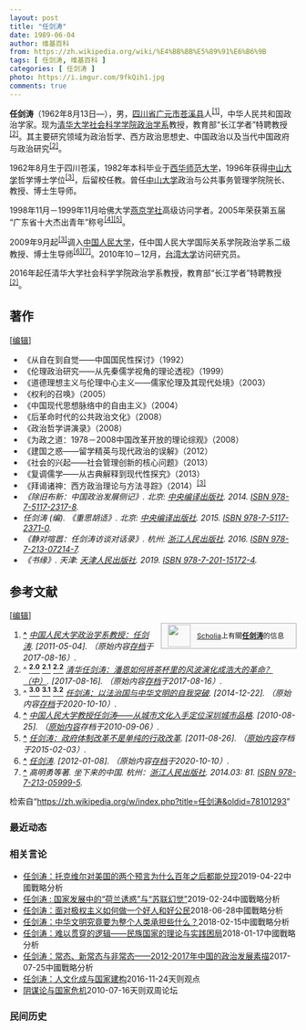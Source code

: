 ```yaml
---
layout: post
title: "任剑涛"
date: 1989-06-04
author: 维基百科
from: https://zh.wikipedia.org/wiki/%E4%BB%BB%E5%89%91%E6%B6%9B
tags: [ 任剑涛, 维基百科 ]
categories: [ 任剑涛 ]
photo: https://i.imgur.com/9fkQih1.jpg
comments: true
---
```

<div class="mw-content-ltr mw-parser-output" lang="zh" dir="ltr"><style data-mw-deduplicate="TemplateStyles:r83732082">.mw-parser-output .infobox-subbox{padding:0;border:none;margin:-3px;width:auto;min-width:100%;font-size:100%;clear:none;float:none;background-color:transparent}.mw-parser-output .infobox-3cols-child{margin:auto}.mw-parser-output .infobox .navbar{font-size:100%}body.skin-minerva .mw-parser-output .infobox-header,body.skin-minerva .mw-parser-output .infobox-subheader,body.skin-minerva .mw-parser-output .infobox-above,body.skin-minerva .mw-parser-output .infobox-title,body.skin-minerva .mw-parser-output .infobox-image,body.skin-minerva .mw-parser-output .infobox-full-data,body.skin-minerva .mw-parser-output .infobox-below{text-align:center}@media screen{html.skin-theme-clientpref-night .mw-parser-output .infobox-full-data:not(.notheme)>div:not(.notheme)[style]{background:#1f1f23!important;color:#f8f9fa}@media screen and (prefers-color-scheme:dark){html.skin-theme-clientpref-os .mw-parser-output .infobox-full-data:not(.notheme) div:not(.notheme){background:#1f1f23!important;color:#f8f9fa}}html.skin-theme-clientpref-night .mw-parser-output .infobox td div:not(.notheme)[style]{background:transparent!important;color:var(--color-base,#202122)}@media screen and (prefers-color-scheme:dark){html.skin-theme-clientpref-os .mw-parser-output .infobox td div:not(.notheme)[style]{background:transparent!important;color:var(--color-base,#202122)}}html.skin-theme-clientpref-night .mw-parser-output .infobox td div.NavHead:not(.notheme)[style]{background:transparent!important}}@media screen and (prefers-color-scheme:dark){html.skin-theme-clientpref-os .mw-parser-output .infobox td div.NavHead:not(.notheme)[style]{background:transparent!important}}@media(min-width:640px){body.skin--responsive .mw-parser-output .infobox-table{display:table!important}body.skin--responsive .mw-parser-output .infobox-table>caption{display:table-caption!important}body.skin--responsive .mw-parser-output .infobox-table>tbody{display:table-row-group}body.skin--responsive .mw-parser-output .infobox-table tr{display:table-row!important}body.skin--responsive .mw-parser-output .infobox-table th,body.skin--responsive .mw-parser-output .infobox-table td{padding-left:inherit;padding-right:inherit}}</style>
<p><b>任剑涛</b>（1962年8月13日<span class="useeditintro" title="Template:BLP editintro">—</span>），男，<a href="/wiki/%E5%9B%9B%E5%B7%9D%E7%9C%81" title="四川省">四川省</a><a href="/wiki/%E5%B9%BF%E5%85%83%E5%B8%82" title="广元市">广元市</a><a href="/wiki/%E8%8B%8D%E6%BA%AA%E5%8E%BF" title="苍溪县">苍溪县</a>人<sup id="cite_ref-中国人民大学政治学系教授：任剑涛_1-0" class="reference"><a href="#cite_note-中国人民大学政治学系教授：任剑涛-1"><span class="cite-bracket">[</span>1<span class="cite-bracket">]</span></a></sup>，中华人民共和国政治学家。现为<a href="/wiki/%E6%B8%85%E5%8D%8E%E5%A4%A7%E5%AD%A6" title="清华大学">清华大学</a><a href="/wiki/%E6%B8%85%E5%8D%8E%E5%A4%A7%E5%AD%A6%E7%A4%BE%E4%BC%9A%E7%A7%91%E5%AD%A6%E5%AD%A6%E9%99%A2" title="清华大学社会科学学院">社会科学学院</a><a href="/wiki/%E6%B8%85%E5%8D%8E%E5%A4%A7%E5%AD%A6%E6%94%BF%E6%B2%BB%E5%AD%A6%E7%B3%BB" title="清华大学政治学系">政治学系</a>教授，教育部“长江学者”特聘教授<sup id="cite_ref-清华任剑涛：潘恩如何将茶杯里的风波演化成浩大的革命？（中）_2-0" class="reference"><a href="#cite_note-清华任剑涛：潘恩如何将茶杯里的风波演化成浩大的革命？（中）-2"><span class="cite-bracket">[</span>2<span class="cite-bracket">]</span></a></sup>。其主要研究领域为政治哲学、西方政治思想史、中国政治以及当代中国政府与政治研究<sup id="cite_ref-清华任剑涛：潘恩如何将茶杯里的风波演化成浩大的革命？（中）_2-1" class="reference"><a href="#cite_note-清华任剑涛：潘恩如何将茶杯里的风波演化成浩大的革命？（中）-2"><span class="cite-bracket">[</span>2<span class="cite-bracket">]</span></a></sup>。
</p>
<div class="mw-heading mw-heading2"></div>
<p>1962年8月生于四川苍溪，1982年本科毕业于<a href="/wiki/%E8%A5%BF%E5%8D%8E%E5%B8%88%E8%8C%83%E5%A4%A7%E5%AD%A6" title="西华师范大学">西华师范大学</a>，1996年获得<a href="/wiki/%E4%B8%AD%E5%B1%B1%E5%A4%A7%E5%AD%A6" title="中山大学">中山大学</a>哲学博士学位<sup id="cite_ref-任剑涛：以法治国与中华文明的自我突破_3-0" class="reference"><a href="#cite_note-任剑涛：以法治国与中华文明的自我突破-3"><span class="cite-bracket">[</span>3<span class="cite-bracket">]</span></a></sup>，后留校任教。曾任<a href="/wiki/%E4%B8%AD%E5%B1%B1%E5%A4%A7%E5%AD%A6" title="中山大学">中山大学</a>政治与公共事务管理学院院长、教授、博士生导师。
</p><p>1998年11月－1999年11月哈佛大学<a href="/wiki/%E5%93%88%E4%BD%9B%E7%87%95%E4%BA%AC%E5%AD%A6%E7%A4%BE" title="哈佛燕京学社">燕京学社</a>高级访问学者。2005年荣获第五届“广东省十大杰出青年”称号<sup id="cite_ref-中国人民大学教授任剑涛——从城市文化入手定位深圳城市品格_4-0" class="reference"><a href="#cite_note-中国人民大学教授任剑涛——从城市文化入手定位深圳城市品格-4"><span class="cite-bracket">[</span>4<span class="cite-bracket">]</span></a></sup><sup id="cite_ref-任剑涛：政府体制改革不是单纯的行政改革_5-0" class="reference"><a href="#cite_note-任剑涛：政府体制改革不是单纯的行政改革-5"><span class="cite-bracket">[</span>5<span class="cite-bracket">]</span></a></sup>。
</p><p>2009年9月起<sup id="cite_ref-任剑涛：以法治国与中华文明的自我突破_3-1" class="reference"><a href="#cite_note-任剑涛：以法治国与中华文明的自我突破-3"><span class="cite-bracket">[</span>3<span class="cite-bracket">]</span></a></sup>调入<a href="/wiki/%E4%B8%AD%E5%9B%BD%E4%BA%BA%E6%B0%91%E5%A4%A7%E5%AD%A6" title="中国人民大学">中国人民大学</a>，任中国人民大学国际关系学院政治学系二级教授、博士生导师<sup id="cite_ref-任剑涛_6-0" class="reference"><a href="#cite_note-任剑涛-6"><span class="cite-bracket">[</span>6<span class="cite-bracket">]</span></a></sup><sup id="cite_ref-7" class="reference"><a href="#cite_note-7"><span class="cite-bracket">[</span>7<span class="cite-bracket">]</span></a></sup>。2010年10－12月，<a href="/wiki/%E5%9C%8B%E7%AB%8B%E8%87%BA%E7%81%A3%E5%A4%A7%E5%AD%B8" title="國立臺灣大學">台湾大学</a>访问研究员。
</p><p>2016年起任清华大学社会科学学院政治学系教授，教育部“长江学者”特聘教授<sup id="cite_ref-清华任剑涛：潘恩如何将茶杯里的风波演化成浩大的革命？（中）_2-2" class="reference"><a href="#cite_note-清华任剑涛：潘恩如何将茶杯里的风波演化成浩大的革命？（中）-2"><span class="cite-bracket">[</span>2<span class="cite-bracket">]</span></a></sup>。
</p>
<div class="mw-heading mw-heading2"><h2 id="著作"><span id=".E8.91.97.E4.BD.9C"></span>著作</h2><span class="mw-editsection"><span class="mw-editsection-bracket">[</span><a href="/w/index.php?title=%E4%BB%BB%E5%89%91%E6%B6%9B&amp;action=edit&amp;section=2" title="编辑章节：著作"><span>编辑</span></a><span class="mw-editsection-bracket">]</span></span></div>
<ul><li>《从自在到自觉——中国国民性探讨》（1992）</li>
<li>《伦理政治研究——从先秦儒学视角的理论透视》（1999）</li>
<li>《道德理想主义与伦理中心主义——儒家伦理及其现代处境》（2003）</li>
<li>《权利的召唤》（2005）</li>
<li>《中国现代思想脉络中的自由主义》（2004）</li>
<li>《后革命时代的公共政治文化》（2008）</li>
<li>《政治哲学讲演录》（2008）</li>
<li>《为政之道：1978－2008中国改革开放的理论综观》（2008）</li>
<li>《建国之惑——留学精英与现代政治的误解》（2012）</li>
<li>《社会的兴起——社会管理创新的核心问题》（2013）</li>
<li>《复调儒学——从古典解释到现代性探究》（2013）</li>
<li>《拜谒诸神：西方政治理论与方法寻踪》（2014）<sup id="cite_ref-任剑涛：以法治国与中华文明的自我突破_3-2" class="reference"><a href="#cite_note-任剑涛：以法治国与中华文明的自我突破-3"><span class="cite-bracket">[</span>3<span class="cite-bracket">]</span></a></sup></li>
<li><cite class="citation book">《除旧布新：中国政治发展侧记》. 北京: <a href="/wiki/%E4%B8%AD%E5%A4%AE%E7%BC%96%E8%AF%91%E5%87%BA%E7%89%88%E7%A4%BE" class="mw-redirect" title="中央编译出版社">中央编译出版社</a>. 2014. <a href="/wiki/Special:%E7%BD%91%E7%BB%9C%E4%B9%A6%E6%BA%90/978-7-5117-2317-8" title="Special:网络书源/978-7-5117-2317-8"><span title="国际标准书号">ISBN</span>&nbsp;978-7-5117-2317-8</a>.</cite><span title="ctx_ver=Z39.88-2004&amp;rfr_id=info%3Asid%2Fzh.wikipedia.org%3A%E4%BB%BB%E5%89%91%E6%B6%9B&amp;rft.btitle=%E3%80%8A%E9%99%A4%E6%97%A7%E5%B8%83%E6%96%B0%EF%BC%9A%E4%B8%AD%E5%9B%BD%E6%94%BF%E6%B2%BB%E5%8F%91%E5%B1%95%E4%BE%A7%E8%AE%B0%E3%80%8B&amp;rft.date=2014&amp;rft.genre=book&amp;rft.isbn=978-7-5117-2317-8&amp;rft.place=%E5%8C%97%E4%BA%AC&amp;rft.pub=%E4%B8%AD%E5%A4%AE%E7%BC%96%E8%AF%91%E5%87%BA%E7%89%88%E7%A4%BE&amp;rft_val_fmt=info%3Aofi%2Ffmt%3Akev%3Amtx%3Abook" class="Z3988"><span style="display:none;">&nbsp;</span></span></li>
<li><cite class="citation book">任剑涛 (编). 《重思胡适》. 北京: <a href="/wiki/%E4%B8%AD%E5%A4%AE%E7%BC%96%E8%AF%91%E5%87%BA%E7%89%88%E7%A4%BE" class="mw-redirect" title="中央编译出版社">中央编译出版社</a>. 2015. <a href="/wiki/Special:%E7%BD%91%E7%BB%9C%E4%B9%A6%E6%BA%90/978-7-5117-2371-0" title="Special:网络书源/978-7-5117-2371-0"><span title="国际标准书号">ISBN</span>&nbsp;978-7-5117-2371-0</a>.</cite><span title="ctx_ver=Z39.88-2004&amp;rfr_id=info%3Asid%2Fzh.wikipedia.org%3A%E4%BB%BB%E5%89%91%E6%B6%9B&amp;rft.au=%E4%BB%BB%E5%89%91%E6%B6%9B&amp;rft.btitle=%E3%80%8A%E9%87%8D%E6%80%9D%E8%83%A1%E9%80%82%E3%80%8B&amp;rft.date=2015&amp;rft.genre=book&amp;rft.isbn=978-7-5117-2371-0&amp;rft.place=%E5%8C%97%E4%BA%AC&amp;rft.pub=%E4%B8%AD%E5%A4%AE%E7%BC%96%E8%AF%91%E5%87%BA%E7%89%88%E7%A4%BE&amp;rft_val_fmt=info%3Aofi%2Ffmt%3Akev%3Amtx%3Abook" class="Z3988"><span style="display:none;">&nbsp;</span></span></li>
<li><cite class="citation book">《静对喧嚣：任剑涛访谈对话录》. 杭州: <a href="/wiki/%E6%B5%99%E6%B1%9F%E4%BA%BA%E6%B0%91%E5%87%BA%E7%89%88%E7%A4%BE" title="浙江人民出版社">浙江人民出版社</a>. 2016. <a href="/wiki/Special:%E7%BD%91%E7%BB%9C%E4%B9%A6%E6%BA%90/978-7-213-07214-7" title="Special:网络书源/978-7-213-07214-7"><span title="国际标准书号">ISBN</span>&nbsp;978-7-213-07214-7</a>.</cite><span title="ctx_ver=Z39.88-2004&amp;rfr_id=info%3Asid%2Fzh.wikipedia.org%3A%E4%BB%BB%E5%89%91%E6%B6%9B&amp;rft.btitle=%E3%80%8A%E9%9D%99%E5%AF%B9%E5%96%A7%E5%9A%A3%EF%BC%9A%E4%BB%BB%E5%89%91%E6%B6%9B%E8%AE%BF%E8%B0%88%E5%AF%B9%E8%AF%9D%E5%BD%95%E3%80%8B&amp;rft.date=2016&amp;rft.genre=book&amp;rft.isbn=978-7-213-07214-7&amp;rft.place=%E6%9D%AD%E5%B7%9E&amp;rft.pub=%E6%B5%99%E6%B1%9F%E4%BA%BA%E6%B0%91%E5%87%BA%E7%89%88%E7%A4%BE&amp;rft_val_fmt=info%3Aofi%2Ffmt%3Akev%3Amtx%3Abook" class="Z3988"><span style="display:none;">&nbsp;</span></span></li>
<li><cite class="citation book">《书缘》. 天津: <a href="/wiki/%E5%A4%A9%E6%B4%A5%E4%BA%BA%E6%B0%91%E5%87%BA%E7%89%88%E7%A4%BE" title="天津人民出版社">天津人民出版社</a>. 2019. <a href="/wiki/Special:%E7%BD%91%E7%BB%9C%E4%B9%A6%E6%BA%90/978-7-201-15172-4" title="Special:网络书源/978-7-201-15172-4"><span title="国际标准书号">ISBN</span>&nbsp;978-7-201-15172-4</a>.</cite><span title="ctx_ver=Z39.88-2004&amp;rfr_id=info%3Asid%2Fzh.wikipedia.org%3A%E4%BB%BB%E5%89%91%E6%B6%9B&amp;rft.btitle=%E3%80%8A%E4%B9%A6%E7%BC%98%E3%80%8B&amp;rft.date=2019&amp;rft.genre=book&amp;rft.isbn=978-7-201-15172-4&amp;rft.place=%E5%A4%A9%E6%B4%A5&amp;rft.pub=%E5%A4%A9%E6%B4%A5%E4%BA%BA%E6%B0%91%E5%87%BA%E7%89%88%E7%A4%BE&amp;rft_val_fmt=info%3Aofi%2Ffmt%3Akev%3Amtx%3Abook" class="Z3988"><span style="display:none;">&nbsp;</span></span></li></ul>
<div class="mw-heading mw-heading2"><h2 id="参考文献"><span id=".E5.8F.82.E8.80.83.E6.96.87.E7.8C.AE"></span>参考文献</h2><span class="mw-editsection"><span class="mw-editsection-bracket">[</span><a href="/w/index.php?title=%E4%BB%BB%E5%89%91%E6%B6%9B&amp;action=edit&amp;section=3" title="编辑章节：参考文献"><span>编辑</span></a><span class="mw-editsection-bracket">]</span></span></div>
<style data-mw-deduplicate="TemplateStyles:r82655521">.mw-parser-output .side-box{margin:4px 0;box-sizing:border-box;border:1px solid #aaa;font-size:88%;line-height:1.25em;background-color:#f9f9f9;display:flow-root}.mw-parser-output .side-box-abovebelow,.mw-parser-output .side-box-text{padding:0.25em 0.9em}.mw-parser-output .side-box-image{padding:2px 0 2px 0.9em;text-align:center}.mw-parser-output .side-box-imageright{padding:2px 0.9em 2px 0;text-align:center}@media(min-width:500px){.mw-parser-output .side-box-flex{display:flex;align-items:center}.mw-parser-output .side-box-text{flex:1}}@media(min-width:720px){.mw-parser-output .side-box{width:238px}.mw-parser-output .side-box-right{clear:right;float:right;margin-left:1em}.mw-parser-output .side-box-left{margin-right:1em}}</style><div class="side-box metadata side-box-right"><style data-mw-deduplicate="TemplateStyles:r82655520">.mw-parser-output .plainlist ol,.mw-parser-output .plainlist ul{line-height:inherit;list-style:none;margin:0;padding:0}.mw-parser-output .plainlist ol li,.mw-parser-output .plainlist ul li{margin-bottom:0}</style>
<div class="side-box-flex">
<div class="side-box-image"><span class="noviewer" typeof="mw:File"><span><img alt="" src="//upload.wikimedia.org/wikipedia/commons/thumb/3/32/Scholia_logo.svg/40px-Scholia_logo.svg.png" decoding="async" width="40" height="39" class="mw-file-element" srcset="//upload.wikimedia.org/wikipedia/commons/thumb/3/32/Scholia_logo.svg/60px-Scholia_logo.svg.png 1.5x, //upload.wikimedia.org/wikipedia/commons/thumb/3/32/Scholia_logo.svg/80px-Scholia_logo.svg.png 2x" data-file-width="107" data-file-height="104"></span></span></div>
<div class="side-box-text plainlist"><a href="https://www.wikidata.org/wiki/Wikidata:Scholia/zh" class="extiw" title="d:Wikidata:Scholia/zh">Scholia</a>上有關<b><a href="https://iw.toolforge.org/scholia/author/Q20062619" class="extiw" title="toolforge:scholia/author/Q20062619">任剑涛</a></b>的信息</div></div>
</div>
<div class="reflist" style="list-style-type: decimal;">
<ol class="references">
<li id="cite_note-中国人民大学政治学系教授：任剑涛-1"><span class="mw-cite-backlink"><b><a href="#cite_ref-中国人民大学政治学系教授：任剑涛_1-0">^</a></b></span> <span class="reference-text"><cite class="citation web"><a rel="nofollow" class="external text" href="http://edu.qq.com/a/20110503/000035.htm">中国人民大学政治学系教授：任剑涛</a>.  <span class="reference-accessdate"> [<span class="nowrap">2011-05-04</span>]</span>. （原始内容<a rel="nofollow" class="external text" href="https://web.archive.org/web/20170816152422/http://edu.qq.com/a/20110503/000035.htm">存档</a>于2017-08-16）.</cite><span title="ctx_ver=Z39.88-2004&amp;rfr_id=info%3Asid%2Fzh.wikipedia.org%3A%E4%BB%BB%E5%89%91%E6%B6%9B&amp;rft.btitle=%E4%B8%AD%E5%9B%BD%E4%BA%BA%E6%B0%91%E5%A4%A7%E5%AD%A6%E6%94%BF%E6%B2%BB%E5%AD%A6%E7%B3%BB%E6%95%99%E6%8E%88%EF%BC%9A%E4%BB%BB%E5%89%91%E6%B6%9B&amp;rft.genre=unknown&amp;rft_id=http%3A%2F%2Fedu.qq.com%2Fa%2F20110503%2F000035.htm&amp;rft_val_fmt=info%3Aofi%2Ffmt%3Akev%3Amtx%3Abook" class="Z3988"><span style="display:none;">&nbsp;</span></span></span>
</li>
<li id="cite_note-清华任剑涛：潘恩如何将茶杯里的风波演化成浩大的革命？（中）-2"><span class="mw-cite-backlink">^ <a href="#cite_ref-清华任剑涛：潘恩如何将茶杯里的风波演化成浩大的革命？（中）_2-0"><sup><b>2.0</b></sup></a> <a href="#cite_ref-清华任剑涛：潘恩如何将茶杯里的风波演化成浩大的革命？（中）_2-1"><sup><b>2.1</b></sup></a> <a href="#cite_ref-清华任剑涛：潘恩如何将茶杯里的风波演化成浩大的革命？（中）_2-2"><sup><b>2.2</b></sup></a></span> <span class="reference-text"><cite class="citation web"><a rel="nofollow" class="external text" href="http://news.ifeng.com/a/20170816/51653623_0.shtml">清华任剑涛：潘恩如何将茶杯里的风波演化成浩大的革命？（中）</a>.  <span class="reference-accessdate"> [<span class="nowrap">2017-08-16</span>]</span>. （原始内容<a rel="nofollow" class="external text" href="https://web.archive.org/web/20170816152138/http://news.ifeng.com/a/20170816/51653623_0.shtml">存档</a>于2017-08-16）.</cite><span title="ctx_ver=Z39.88-2004&amp;rfr_id=info%3Asid%2Fzh.wikipedia.org%3A%E4%BB%BB%E5%89%91%E6%B6%9B&amp;rft.btitle=%E6%B8%85%E5%8D%8E%E4%BB%BB%E5%89%91%E6%B6%9B%EF%BC%9A%E6%BD%98%E6%81%A9%E5%A6%82%E4%BD%95%E5%B0%86%E8%8C%B6%E6%9D%AF%E9%87%8C%E7%9A%84%E9%A3%8E%E6%B3%A2%E6%BC%94%E5%8C%96%E6%88%90%E6%B5%A9%E5%A4%A7%E7%9A%84%E9%9D%A9%E5%91%BD%EF%BC%9F%EF%BC%88%E4%B8%AD%EF%BC%89&amp;rft.genre=unknown&amp;rft_id=http%3A%2F%2Fnews.ifeng.com%2Fa%2F20170816%2F51653623_0.shtml&amp;rft_val_fmt=info%3Aofi%2Ffmt%3Akev%3Amtx%3Abook" class="Z3988"><span style="display:none;">&nbsp;</span></span></span>
</li>
<li id="cite_note-任剑涛：以法治国与中华文明的自我突破-3"><span class="mw-cite-backlink">^ <a href="#cite_ref-任剑涛：以法治国与中华文明的自我突破_3-0"><sup><b>3.0</b></sup></a> <a href="#cite_ref-任剑涛：以法治国与中华文明的自我突破_3-1"><sup><b>3.1</b></sup></a> <a href="#cite_ref-任剑涛：以法治国与中华文明的自我突破_3-2"><sup><b>3.2</b></sup></a></span> <span class="reference-text"><cite class="citation web"><a rel="nofollow" class="external text" href="http://theory.gmw.cn/2014-12/22/content_14254494.htm">任剑涛：以法治国与中华文明的自我突破</a>.  <span class="reference-accessdate"> [<span class="nowrap">2014-12-22</span>]</span>. （原始内容<a rel="nofollow" class="external text" href="https://web.archive.org/web/20201010014230/http://theory.gmw.cn/2014-12/22/content_14254494.htm">存档</a>于2020-10-10）.</cite><span title="ctx_ver=Z39.88-2004&amp;rfr_id=info%3Asid%2Fzh.wikipedia.org%3A%E4%BB%BB%E5%89%91%E6%B6%9B&amp;rft.btitle=%E4%BB%BB%E5%89%91%E6%B6%9B%EF%BC%9A%E4%BB%A5%E6%B3%95%E6%B2%BB%E5%9B%BD%E4%B8%8E%E4%B8%AD%E5%8D%8E%E6%96%87%E6%98%8E%E7%9A%84%E8%87%AA%E6%88%91%E7%AA%81%E7%A0%B4&amp;rft.genre=unknown&amp;rft_id=http%3A%2F%2Ftheory.gmw.cn%2F2014-12%2F22%2Fcontent_14254494.htm&amp;rft_val_fmt=info%3Aofi%2Ffmt%3Akev%3Amtx%3Abook" class="Z3988"><span style="display:none;">&nbsp;</span></span></span>
</li>
<li id="cite_note-中国人民大学教授任剑涛——从城市文化入手定位深圳城市品格-4"><span class="mw-cite-backlink"><b><a href="#cite_ref-中国人民大学教授任剑涛——从城市文化入手定位深圳城市品格_4-0">^</a></b></span> <span class="reference-text"><cite class="citation web"><a rel="nofollow" class="external text" href="https://web.archive.org/web/20100906144515/http://sztqb.sznews.com/html/2010-08/25/content_1206608.htm">中国人民大学教授任剑涛——从城市文化入手定位深圳城市品格</a>.  <span class="reference-accessdate"> [<span class="nowrap">2010-08-25</span>]</span>. （<a rel="nofollow" class="external text" href="http://sztqb.sznews.com/html/2010-08/25/content_1206608.htm">原始内容</a>存档于2010-09-06）.</cite><span title="ctx_ver=Z39.88-2004&amp;rfr_id=info%3Asid%2Fzh.wikipedia.org%3A%E4%BB%BB%E5%89%91%E6%B6%9B&amp;rft.btitle=%E4%B8%AD%E5%9B%BD%E4%BA%BA%E6%B0%91%E5%A4%A7%E5%AD%A6%E6%95%99%E6%8E%88%E4%BB%BB%E5%89%91%E6%B6%9B%E2%80%94%E2%80%94%E4%BB%8E%E5%9F%8E%E5%B8%82%E6%96%87%E5%8C%96%E5%85%A5%E6%89%8B%E5%AE%9A%E4%BD%8D%E6%B7%B1%E5%9C%B3%E5%9F%8E%E5%B8%82%E5%93%81%E6%A0%BC&amp;rft.genre=unknown&amp;rft_id=http%3A%2F%2Fsztqb.sznews.com%2Fhtml%2F2010-08%2F25%2Fcontent_1206608.htm&amp;rft_val_fmt=info%3Aofi%2Ffmt%3Akev%3Amtx%3Abook" class="Z3988"><span style="display:none;">&nbsp;</span></span></span>
</li>
<li id="cite_note-任剑涛：政府体制改革不是单纯的行政改革-5"><span class="mw-cite-backlink"><b><a href="#cite_ref-任剑涛：政府体制改革不是单纯的行政改革_5-0">^</a></b></span> <span class="reference-text"><cite class="citation web"><a rel="nofollow" class="external text" href="https://web.archive.org/web/20150203120017/http://www.chinareform.net/special_detail.php?id=359">任剑涛：政府体制改革不是单纯的行政改革</a>.  <span class="reference-accessdate"> [<span class="nowrap">2011-08-26</span>]</span>. （<a rel="nofollow" class="external text" href="http://www.chinareform.net/special_detail.php?id=359">原始内容</a>存档于2015-02-03）.</cite><span title="ctx_ver=Z39.88-2004&amp;rfr_id=info%3Asid%2Fzh.wikipedia.org%3A%E4%BB%BB%E5%89%91%E6%B6%9B&amp;rft.btitle=%E4%BB%BB%E5%89%91%E6%B6%9B%EF%BC%9A%E6%94%BF%E5%BA%9C%E4%BD%93%E5%88%B6%E6%94%B9%E9%9D%A9%E4%B8%8D%E6%98%AF%E5%8D%95%E7%BA%AF%E7%9A%84%E8%A1%8C%E6%94%BF%E6%94%B9%E9%9D%A9&amp;rft.genre=unknown&amp;rft_id=http%3A%2F%2Fwww.chinareform.net%2Fspecial_detail.php%3Fid%3D359&amp;rft_val_fmt=info%3Aofi%2Ffmt%3Akev%3Amtx%3Abook" class="Z3988"><span style="display:none;">&nbsp;</span></span></span>
</li>
<li id="cite_note-任剑涛-6"><span class="mw-cite-backlink"><b><a href="#cite_ref-任剑涛_6-0">^</a></b></span> <span class="reference-text"><cite class="citation web"><a rel="nofollow" class="external text" href="http://economy.caixin.com/2011/9393/100323792/">任剑涛</a>.  <span class="reference-accessdate"> [<span class="nowrap">2012-01-08</span>]</span>. （原始内容<a rel="nofollow" class="external text" href="https://web.archive.org/web/20201010014234/http://economy.caixin.com/2011/9393/100323792/">存档</a>于2020-10-10）.</cite><span title="ctx_ver=Z39.88-2004&amp;rfr_id=info%3Asid%2Fzh.wikipedia.org%3A%E4%BB%BB%E5%89%91%E6%B6%9B&amp;rft.btitle=%E4%BB%BB%E5%89%91%E6%B6%9B&amp;rft.genre=unknown&amp;rft_id=http%3A%2F%2Feconomy.caixin.com%2F2011%2F9393%2F100323792%2F&amp;rft_val_fmt=info%3Aofi%2Ffmt%3Akev%3Amtx%3Abook" class="Z3988"><span style="display:none;">&nbsp;</span></span></span>
</li>
<li id="cite_note-7"><span class="mw-cite-backlink"><b><a href="#cite_ref-7">^</a></b></span> <span class="reference-text"><cite class="citation book">高明勇等著. 坐下来的中国. 杭州：<a href="/wiki/%E6%B5%99%E6%B1%9F%E4%BA%BA%E6%B0%91%E5%87%BA%E7%89%88%E7%A4%BE" title="浙江人民出版社">浙江人民出版社</a>. 2014.03: 81. <a href="/wiki/Special:%E7%BD%91%E7%BB%9C%E4%B9%A6%E6%BA%90/978-7-213-05999-5" title="Special:网络书源/978-7-213-05999-5"><span title="国际标准书号">ISBN</span>&nbsp;978-7-213-05999-5</a>.</cite><span title="ctx_ver=Z39.88-2004&amp;rfr_id=info%3Asid%2Fzh.wikipedia.org%3A%E4%BB%BB%E5%89%91%E6%B6%9B&amp;rft.au=%E9%AB%98%E6%98%8E%E5%8B%87%E7%AD%89%E8%91%97&amp;rft.btitle=%E5%9D%90%E4%B8%8B%E6%9D%A5%E7%9A%84%E4%B8%AD%E5%9B%BD&amp;rft.genre=book&amp;rft.isbn=978-7-213-05999-5&amp;rft.pages=81&amp;rft.pub=%E6%9D%AD%E5%B7%9E%EF%BC%9A%E6%B5%99%E6%B1%9F%E4%BA%BA%E6%B0%91%E5%87%BA%E7%89%88%E7%A4%BE&amp;rft_val_fmt=info%3Aofi%2Ffmt%3Akev%3Amtx%3Abook" class="Z3988"><span style="display:none;">&nbsp;</span></span> <span style="display:none;font-size:100%" class="error citation-comment">请检查<code style="color:inherit; border:inherit; padding:inherit;">|date=</code>中的日期值 (<a href="/wiki/Help:%E5%BC%95%E6%96%87%E6%A0%BC%E5%BC%8F1%E9%94%99%E8%AF%AF#bad_date" title="Help:引文格式1错误">帮助</a>)</span></span>
</li>
</ol></div>
<div class="navbox-styles"><style data-mw-deduplicate="TemplateStyles:r84265675">.mw-parser-output .hlist dl,.mw-parser-output .hlist ol,.mw-parser-output .hlist ul{margin:0;padding:0}.mw-parser-output .hlist dd,.mw-parser-output .hlist dt,.mw-parser-output .hlist li{margin:0;display:inline}.mw-parser-output .hlist.inline,.mw-parser-output .hlist.inline dl,.mw-parser-output .hlist.inline ol,.mw-parser-output .hlist.inline ul,.mw-parser-output .hlist dl dl,.mw-parser-output .hlist dl ol,.mw-parser-output .hlist dl ul,.mw-parser-output .hlist ol dl,.mw-parser-output .hlist ol ol,.mw-parser-output .hlist ol ul,.mw-parser-output .hlist ul dl,.mw-parser-output .hlist ul ol,.mw-parser-output .hlist ul ul{display:inline}.mw-parser-output .hlist .mw-empty-li{display:none}.mw-parser-output .hlist dt::after{content:" :"}.mw-parser-output .hlist dd::after,.mw-parser-output .hlist li::after{content:" · ";font-weight:bold}.mw-parser-output .hlist-pipe dd::after,.mw-parser-output .hlist-pipe li::after{content:" | ";font-weight:normal}.mw-parser-output .hlist-hyphen dd::after,.mw-parser-output .hlist-hyphen li::after{content:" - ";font-weight:normal}.mw-parser-output .hlist-comma dd::after,.mw-parser-output .hlist-comma li::after{content:"、";font-weight:normal}.mw-parser-output .hlist dd:last-child::after,.mw-parser-output .hlist dt:last-child::after,.mw-parser-output .hlist li:last-child::after{content:none}.mw-parser-output .hlist ol{counter-reset:listitem}.mw-parser-output .hlist ol>li{counter-increment:listitem}.mw-parser-output .hlist ol>li::before{content:" "counter(listitem)"\a0 "}.mw-parser-output .hlist dd ol>li:first-child::before,.mw-parser-output .hlist dt ol>li:first-child::before,.mw-parser-output .hlist li ol>li:first-child::before{content:"（"counter(listitem)"\a0 "}.mw-parser-output ul.cslist,.mw-parser-output ul.sslist{margin:0;padding:0;display:inline-block;list-style:none}.mw-parser-output .cslist li,.mw-parser-output .sslist li{margin:0;display:inline-block}.mw-parser-output .cslist li::after{content:"，"}.mw-parser-output .sslist li::after{content:"；"}.mw-parser-output .cslist li:last-child::after,.mw-parser-output .sslist li:last-child::after{content:none}</style><style data-mw-deduplicate="TemplateStyles:r84261037">.mw-parser-output .navbox{box-sizing:border-box;border:1px solid #a2a9b1;width:100%;clear:both;font-size:88%;text-align:center;padding:1px;margin:1em auto 0}.mw-parser-output .navbox .navbox{margin-top:0}.mw-parser-output .navbox+.navbox,.mw-parser-output .navbox+.navbox-styles+.navbox{margin-top:-1px}.mw-parser-output .navbox-inner,.mw-parser-output .navbox-subgroup{width:100%}.mw-parser-output .navbox-group,.mw-parser-output .navbox-title,.mw-parser-output .navbox-abovebelow{text-align:center;padding-left:1em;padding-right:1em}.mw-parser-output .navbox-group{white-space:nowrap;text-align:right}.mw-parser-output .navbox,.mw-parser-output .navbox-subgroup{background-color:#fdfdfd}.mw-parser-output .navbox-list{border-color:#fdfdfd}.mw-parser-output .navbox-list-with-group{text-align:left;border-left-width:2px;border-left-style:solid}.mw-parser-output tr+tr>.navbox-abovebelow,.mw-parser-output tr+tr>.navbox-group,.mw-parser-output tr+tr>.navbox-image,.mw-parser-output tr+tr>.navbox-list{border-top:2px solid #fdfdfd}.mw-parser-output .navbox-title{background-color:#ccf;position:relative}.mw-parser-output .navbox-abovebelow,.mw-parser-output .navbox-group,.mw-parser-output .navbox-subgroup .navbox-title{background-color:#ddf}.mw-parser-output .navbox-subgroup .navbox-group,.mw-parser-output .navbox-subgroup .navbox-abovebelow{background-color:#e6e6ff}.mw-parser-output .navbox-even{background-color:#f7f7f7}.mw-parser-output .navbox-odd{background-color:transparent}.mw-parser-output .navbox .hlist td dl,.mw-parser-output .navbox .hlist td ol,.mw-parser-output .navbox .hlist td ul,.mw-parser-output .navbox td.hlist dl,.mw-parser-output .navbox td.hlist ol,.mw-parser-output .navbox td.hlist ul{padding:0.125em 0}.mw-parser-output .navbox .navbar{display:block;font-size:100%}.mw-parser-output .navbox-title .navbar{float:left;text-align:left;margin-right:0.5em;width:auto;padding-left:0.2em;position:absolute;left:1em}.mw-parser-output .navbox .mw-collapsible-toggle{margin-left:0.5em;position:absolute;right:1em}body.skin--responsive .mw-parser-output .navbox-image img{max-width:none!important}@media print{body.ns-0 .mw-parser-output .navbox{display:none!important}}</style></div>
<div class="navbox-styles"><link rel="mw-deduplicated-inline-style" href="mw-data:TemplateStyles:r84265675"><link rel="mw-deduplicated-inline-style" href="mw-data:TemplateStyles:r84261037"></div>
<div class="navbox-styles"><link rel="mw-deduplicated-inline-style" href="mw-data:TemplateStyles:r84265675"><link rel="mw-deduplicated-inline-style" href="mw-data:TemplateStyles:r84261037"></div>
<!-- 
NewPP limit report
Parsed by mw‐api‐ext.codfw.main‐74df948576‐jf85b
Cached time: 20240929035303
Cache expiry: 2592000
Reduced expiry: false
Complications: []
CPU time usage: 0.670 seconds
Real time usage: 0.799 seconds
Preprocessor visited node count: 2925/1000000
Post‐expand include size: 73255/2097152 bytes
Template argument size: 1750/2097152 bytes
Highest expansion depth: 19/100
Expensive parser function count: 8/500
Unstrip recursion depth: 0/20
Unstrip post‐expand size: 35923/5000000 bytes
Lua time usage: 0.264/10.000 seconds
Lua memory usage: 4290405/52428800 bytes
Number of Wikibase entities loaded: 1/400
-->
<!--
Transclusion expansion time report (%,ms,calls,template)
100.00%  567.951      1 -total
 34.26%  194.606      1 Template:Infobox_person
 27.61%  156.833      1 Template:Infobox_person/core
 24.01%  136.344      1 Template:Infobox
 18.00%  102.256      2 Template:Navbox
 16.38%   93.008      1 Template:中国政治学会第六届理事会
 12.28%   69.717      5 Template:Cite_book
  8.94%   50.758      1 Template:Scholia
  8.83%   50.149      1 Template:Reflist
  8.51%   48.336      1 Template:Side_box
-->

<!-- Saved in parser cache with key zhwiki:pcache:idhash:4498999-0!canonical!zh and timestamp 20240929035303 and revision id 78101293. Rendering was triggered because: unknown
 -->
</div><!--esi <esi:include src="/esitest-fa8a495983347898/content" /> --><noscript><img src="https://login.wikimedia.org/wiki/Special:CentralAutoLogin/start?type=1x1" alt="" width="1" height="1" style="border: none; position: absolute;"></noscript>
<div class="printfooter" data-nosnippet="">检索自“<a dir="ltr" href="https://zh.wikipedia.org/w/index.php?title=任剑涛&amp;oldid=78101293">https://zh.wikipedia.org/w/index.php?title=任剑涛&amp;oldid=78101293</a>”</div><div id="recent-news"><h3>最近动态</h3><ul></ul></div><div id="open-opinion"><h3>相关言论</h3><ul><li><a href="https://nodebe4.github.io/opinion/2019-04-22/%E4%BB%BB%E5%89%91%E6%B6%9B-%E6%89%98%E5%85%8B%E7%BB%B4%E5%B0%94%E5%AF%B9%E7%BE%8E%E5%9B%BD%E7%9A%84%E4%B8%A4%E4%B8%AA%E9%A2%84%E8%A8%80%E4%B8%BA%E4%BB%80%E4%B9%88%E7%99%BE%E5%B9%B4%E4%B9%8B%E5%90%8E%E9%83%BD%E8%83%BD%E5%85%91%E7%8E%B0/" title="任剑涛">任剑涛：托克维尔对美国的两个预言为什么百年之后都能兑现</a><time>2019-04-22</time><a class="tag">中國戰略分析</a></li>
<li><a href="https://nodebe4.github.io/opinion/2019-02-24/%E4%BB%BB%E5%89%91%E6%B6%9B-%E5%9B%BD%E5%AE%B6%E5%8F%91%E5%B1%95%E4%B8%AD%E7%9A%84-%E8%8D%B7%E5%85%B0%E8%AF%B1%E6%83%91-%E4%B8%8E-%E8%8B%8F%E8%81%94%E5%B9%BB%E8%A7%89/" title="任剑涛">任剑涛 : 国家发展中的“荷兰诱惑”与“苏联幻觉”</a><time>2019-02-24</time><a class="tag">中國戰略分析</a></li>
<li><a href="https://nodebe4.github.io/opinion/2018-06-28/%E4%BB%BB%E5%89%91%E6%B6%9B-%E9%9D%A2%E5%AF%B9%E6%9E%81%E6%9D%83%E4%B8%BB%E4%B9%89%E5%A6%82%E4%BD%95%E5%81%9A%E4%B8%80%E4%B8%AA%E5%A5%BD%E4%BA%BA%E5%92%8C%E5%A5%BD%E5%85%AC%E6%B0%91/" title="任剑涛">任剑涛：面对极权主义如何做一个好人和好公民</a><time>2018-06-28</time><a class="tag">中國戰略分析</a></li>
<li><a href="https://nodebe4.github.io/opinion/2018-02-15/%E4%BB%BB%E5%89%91%E6%B6%9B-%E4%B8%AD%E5%8D%8E%E6%96%87%E6%98%8E%E7%A9%B6%E7%AB%9F%E8%A6%81%E4%B8%BA%E6%95%B4%E4%B8%AA%E4%BA%BA%E7%B1%BB%E6%89%BF%E6%8B%85%E4%BA%9B%E4%BB%80%E4%B9%88/" title="任剑涛">任剑涛：中华文明究竟要为整个人类承担些什么？</a><time>2018-02-15</time><a class="tag">中國戰略分析</a></li>
<li><a href="https://nodebe4.github.io/opinion/2018-01-17/%E4%BB%BB%E5%89%91%E6%B6%9B-%E9%9A%BE%E4%BB%A5%E8%B4%AF%E7%A9%BF%E7%9A%84%E9%80%BB%E8%BE%91-%E6%B0%91%E6%97%8F%E5%9B%BD%E5%AE%B6%E7%9A%84%E7%90%86%E8%AE%BA%E4%B8%8E%E5%AE%9E%E8%B7%B5%E5%9B%B0%E5%B1%80/" title="任剑涛">任剑涛：难以贯穿的逻辑——民族国家的理论与实践困局</a><time>2018-01-17</time><a class="tag">中國戰略分析</a></li>
<li><a href="https://nodebe4.github.io/opinion/2017-07-25/%E4%BB%BB%E5%89%91%E6%B6%9B-%E5%B8%B8%E6%80%81-%E6%96%B0%E5%B8%B8%E6%80%81%E4%B8%8E%E9%9D%9E%E5%B8%B8%E6%80%81-2012-2017%E5%B9%B4%E4%B8%AD%E5%9B%BD%E7%9A%84%E6%94%BF%E6%B2%BB%E5%8F%91%E5%B1%95%E7%B4%A0%E6%8F%8F/" title="任剑涛">任剑涛：常态、新常态与非常态——2012-2017年中国的政治发展素描</a><time>2017-07-25</time><a class="tag">中國戰略分析</a></li>
<li><a href="https://nodebe4.github.io/opinion/2016-11-24/%E4%BB%BB%E5%89%91%E6%B6%9B-%E4%BA%BA%E6%96%87%E5%8C%96%E6%88%90%E4%B8%8E%E5%9B%BD%E5%AE%B6%E5%BB%BA%E6%9E%84/" title="任剑涛">任剑涛：人文化成与国家建构</a><time>2016-11-24</time><a class="tag">天则观点</a></li>
<li><a href="https://nodebe4.github.io/opinion/2010-07-16/%E9%98%B4%E8%B0%8B%E8%AE%BA%E4%B8%8E%E5%9B%BD%E5%AE%B6%E5%8D%B1%E6%9C%BA/" title="任剑涛">阴谋论与国家危机</a><time>2010-07-16</time><a class="tag">天则双周论坛</a></li>
</ul></div><div id="mjls-record"><h3>民间历史</h3><ul></ul></div>